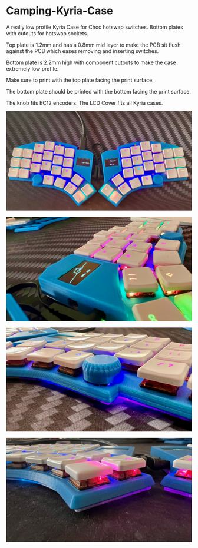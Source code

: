 # Camping-Kyria-Case

A really low profile Kyria Case for Choc hotswap switches. Bottom plates with cutouts for hotswap sockets. 

Top plate is 1.2mm and has a 0.8mm mid layer to make the PCB sit flush against the PCB which eases removing and inserting switches.

Bottom plate is 2.2mm high with component cutouts to make the case extremely low profile.

Make sure to print with the top plate facing the print surface. 

The bottom plate should be printed with the bottom facing the print surface. 

The knob fits EC12 encoders. The LCD Cover fits all Kyria cases.

![](images/top_full.jpeg)

![](images/LCD_cover.jpeg)

![](images/knob.jpeg)

![](images/side.jpeg)
